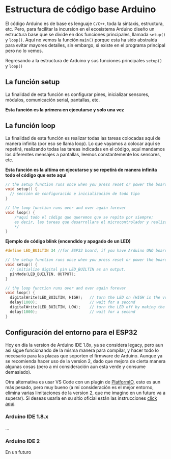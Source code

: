 # Estructura de código base Arduino

El código Arduino es de base es lenguaje `C/C++`, toda la sintaxis, estructura, etc. Pero, para facilitar la incursion en el ecosistema Arduino diseño un estructura base que se divide en dos funciones principales, llamada `setup()` y `loop()`. Aquí no vemos la función `main()` porque esta ha sido abstraída para evitar mayores detalles, sin embargo, si existe en el programa principal pero no lo vemos.

Regresando a la estructura de Arduino y sus funciones principales `setup()` y `loop()`


## La función setup

La finalidad de esta función es configurar pines, inicializar sensores, módulos, comunicación serial, pantallas, etc.

**Esta función es la primera en ejecutarse y solo una vez**

## La función loop

La finalidad de esta función es realizar todas las tareas colocadas aquí de manera infinita (por eso se llama loop).
Lo que vayamos a colocar aquí se repetirá, realizando todas las tareas indicadas en el código, aquí mandamos los diferentes mensajes a pantallas, leemos constantemente los sensores, etc.

**Esta función es la ultima en ejecutarse y se repetirá de manera infinita todo el código que este aquí**

```C
// the setup function runs once when you press reset or power the board
void setup() {
  // sección de configuración e inicialización de todo tipo
}

// the loop function runs over and over again forever
void loop() {
    /*aquí todo el código que queremos que se repita por siempre;
    es decir, las tareas que desarrollara el microcontrolador y realizar por siempre
    */
}
```

**Ejemplo de código blink (encendido y apagado de un LED)**

```C
#define LED_BUILTIN 34 //for ESP32 board, if you have Arduino UNO board, you don't have to do this

// the setup function runs once when you press reset or power the board
void setup() {
  // initialize digital pin LED_BUILTIN as an output.
  pinMode(LED_BUILTIN, OUTPUT);
}

// the loop function runs over and over again forever
void loop() {
  digitalWrite(LED_BUILTIN, HIGH);   // turn the LED on (HIGH is the voltage level)
  delay(1000);                       // wait for a second
  digitalWrite(LED_BUILTIN, LOW);    // turn the LED off by making the voltage LOW
  delay(1000);                       // wait for a second
}
```

## Configuración del entorno para el ESP32

Hoy en día la version de Arduino IDE 1.8x, ya se considera legacy, pero aun asi sigue funcionando de la misma manera para compilar, y hacer todo lo necesario para las placas que soporten el firmware de Arduino.
Aunque ya se recomienda hacer uso de la version 2, dado que mejora de cierta manera algunas cosas (pero a mi consideración aun esta verde y consume demasiado). 

Otra alternativa es usar VS Code con un plugin de [PlatformIO](https://platformio.org/), esto es aun más pesado, pero muy bueno (a mí consideración es el mejor entorno, elimina varias limitaciones de la version 2, que me imagino en un futuro va a superar). Si deseas usarla en su sitio oficial están las instrucciones [click aquí](https://platformio.org/install/ide?install=vscode).


### Arduino IDE 1.8.x

...

### Arduino IDE 2

En un futuro